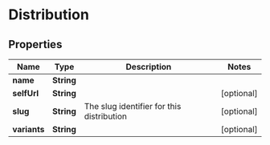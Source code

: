 
# Distribution

## Properties
Name | Type | Description | Notes
------------ | ------------- | ------------- | -------------
**name** | **String** |  | 
**selfUrl** | **String** |  |  [optional]
**slug** | **String** | The slug identifier for this distribution |  [optional]
**variants** | **String** |  |  [optional]



